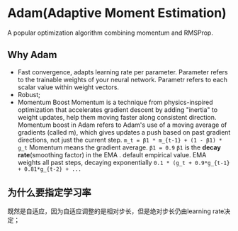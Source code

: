 # Adam(Adaptive Moment Estimation)
A popular optimization algorithm combining momentum and RMSProp.
## Why Adam
- Fast convergence, adapts learning rate per parameter.
Parameter refers to the trainable weights of your neural network.
Parametr refers to each scalar value within weight vectors.
- Robust;
- Momentum Boost
Momentum is a technique from physics-inspired optimization that accelerates gradient descent by adding "inertia" to weight updates, help them moving faster along consistent direction.
Momentum boost in Adam refers to Adam's use of a moving average of gradients (called m), which gives updates a push based on past gradient directions, not just the current step.
`m_t = β1 * m_{t-1} + (1 - β1) * g_t`
Momentum means the gradient average.
`β1 = 0.9` `β1` is the **decay rate**(smoothing factor) in the EMA . default empirical value.
EMA weights all past steps, decaying exponentially `0.1 * (g_t + 0.9*g_{t-1} + 0.81*g_{t-2} + ...`
## 为什么要指定学习率
既然是自适应，因为自适应调整的是相对步长，但是绝对步长仍由learning rate决定；
